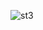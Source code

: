 
![st3](https://user-images.githubusercontent.com/68895242/147941672-7e22116b-a124-49f6-b9b5-75c5e533638d.jpeg)
